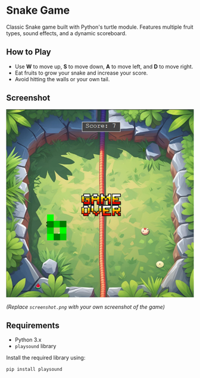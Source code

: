 # Snake Game

Classic Snake game built with Python's turtle module. Features multiple fruit types, sound effects, and a dynamic scoreboard.

## How to Play

- Use **W** to move up, **S** to move down, **A** to move left, and **D** to move right.  
- Eat fruits to grow your snake and increase your score.  
- Avoid hitting the walls or your own tail.

## Screenshot

![Game Screenshot](assets/screenshot.png)

*(Replace `screenshot.png` with your own screenshot of the game)*

## Requirements

- Python 3.x  
- `playsound` library

Install the required library using:

```bash
pip install playsound
